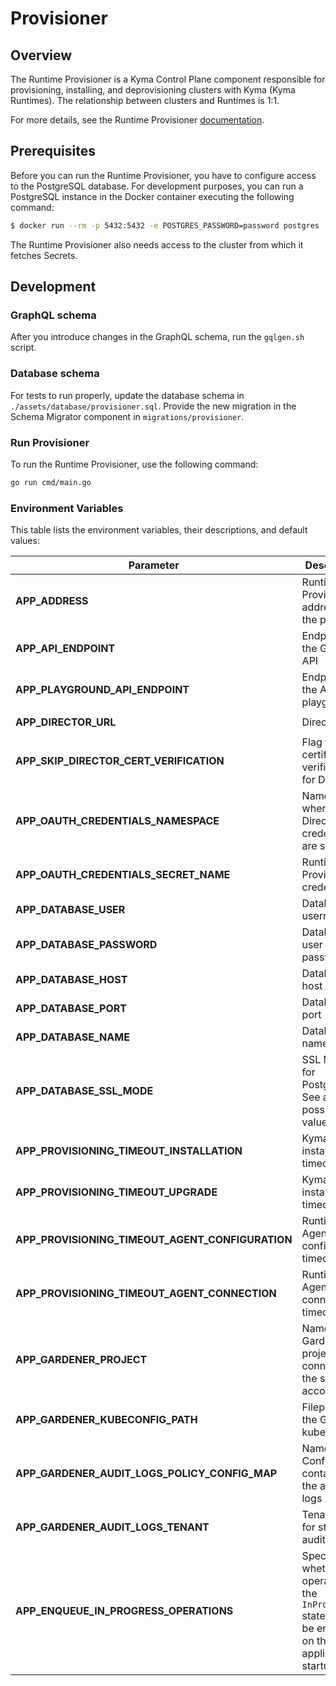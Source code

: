 # Provisioner

## Overview

The Runtime Provisioner is a Kyma Control Plane component responsible for provisioning, installing, and deprovisioning clusters with Kyma (Kyma Runtimes). The relationship between clusters and Runtimes is 1:1.

For more details, see the Runtime Provisioner [documentation](https://github.com/kyma-project/control-plane/tree/master/docs/provisioner).

## Prerequisites

Before you can run the Runtime Provisioner, you have to configure access to the PostgreSQL database. For development purposes, you can run a PostgreSQL instance in the Docker container executing the following command:

```bash
$ docker run --rm -p 5432:5432 -e POSTGRES_PASSWORD=password postgres
```

The Runtime Provisioner also needs access to the cluster from which it fetches Secrets.  

## Development

### GraphQL schema

After you introduce changes in the GraphQL schema, run the `gqlgen.sh` script.

### Database schema

For tests to run properly, update the database schema in `./assets/database/provisioner.sql`. Provide the new migration in the Schema Migrator component in `migrations/provisioner`.

### Run Provisioner

To run the Runtime Provisioner, use the following command:
```bash
go run cmd/main.go
```

### Environment Variables

This table lists the environment variables, their descriptions, and default values:


| Parameter | Description | Default value |
|-----------|-------------|---------------|
| **APP_ADDRESS** | Runtime Provisioner's address with the port | `127.0.0.1:3000` |
| **APP_API_ENDPOINT** | Endpoint for the GraphQL API | `/graphql` |
| **APP_PLAYGROUND_API_ENDPOINT** | Endpoint for the API playground | `/graphql` |
| **APP_DIRECTOR_URL** | Director URL | `https://compass-gateway-auth-oauth.kyma.local/director/graphql` |
| **APP_SKIP_DIRECTOR_CERT_VERIFICATION** | Flag to skip certificate verification for Director | `false` |
| **APP_OAUTH_CREDENTIALS_NAMESPACE** | Namespace where the Director credentials are stored | `kcp-system` |
| **APP_OAUTH_CREDENTIALS_SECRET_NAME** | Runtime Provisioner credentials | `kcp-provisioner-credentials` |
| **APP_DATABASE_USER** | Database username | `postgres` |
| **APP_DATABASE_PASSWORD** | Database user password | `password` |
| **APP_DATABASE_HOST** | Database host | `localhost` |
| **APP_DATABASE_PORT** | Database port | `5432` |
| **APP_DATABASE_NAME** | Database name | `provisioner` |
| **APP_DATABASE_SSL_MODE** | SSL Mode for PostgrSQL. See all the possible values [here](https://www.postgresql.org/docs/9.1/libpq-ssl.html)  | `disable`|
| **APP_PROVISIONING_TIMEOUT_INSTALLATION** | Kyma installation timeout | `60m`|
| **APP_PROVISIONING_TIMEOUT_UPGRADE** | Kyma installation timeout | `60m`|
| **APP_PROVISIONING_TIMEOUT_AGENT_CONFIGURATION** | Runtime Agent configuration timeout | `15m`|
| **APP_PROVISIONING_TIMEOUT_AGENT_CONNECTION** | Runtime Agent connection timeout | `15m`|
| **APP_GARDENER_PROJECT** | Name of the Gardener project connected to the service account  | `gardenerProject`|
| **APP_GARDENER_KUBECONFIG_PATH** | Filepath for the Gardener kubeconfig  | `./dev/kubeconfig.yaml`|
| **APP_GARDENER_AUDIT_LOGS_POLICY_CONFIG_MAP** | Name of the Config Map containing the audit logs policy  | **optional** |
| **APP_GARDENER_AUDIT_LOGS_TENANT** | Tenant used for storing audit logs  | **optional** |
| **APP_ENQUEUE_IN_PROGRESS_OPERATIONS** | Specifies whether operations in the `InProgress` state should be enqueued on the application startup | `true`|
